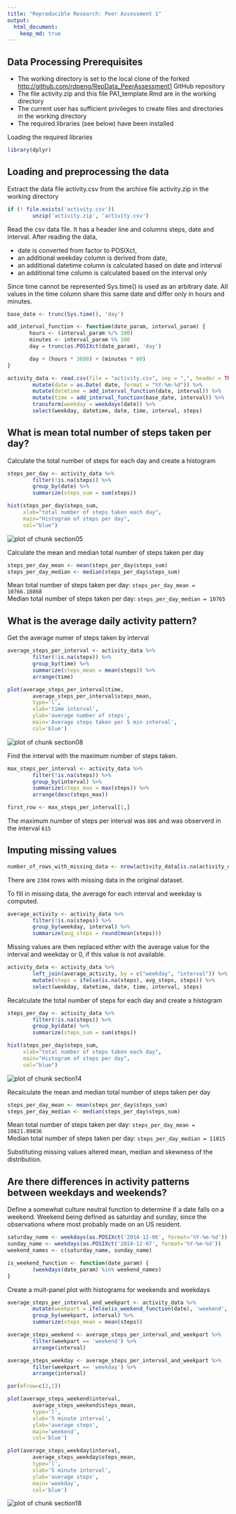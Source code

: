 ```yaml
---
title: "Reproducible Research: Peer Assessment 1"
output: 
  html_document:
    keep_md: true
---
```


## Data Processing Prerequisites

* The working directory is set to the local clone of the forked http://github.com/rdpeng/RepData_PeerAssessment1 GitHub repository 
* The file activity.zip and this file PA1_template.Rmd are in the working directory
* The current user has sufficient privileges to create files and directories in the working directory
* The required libraries (see below) have been installed

Loading the required libraries

```r
library(dplyr)
```

## Loading and preprocessing the data

Extract the data file activity.csv from the archive file activity.zip in the working directory

```r
if (! file.exists('activity.csv'))
        unzip('activity.zip', 'activity.csv')
```

Read the csv data file. It has a header line and columns steps, date and interval. After reading the data,  
* date is converted from factor to POSIXct,   
* an additional weekday column is derived from date,   
* an additional datetime column is calculated based on date and interval   
* an additional time column is calculated based on the interval only   

Since time cannot be represented Sys.time() is used as an arbitrary date. All values in the time column share this same date and differ only in hours and minutes.

```r
base_date <- trunc(Sys.time(), 'day')

add_interval_function <- function(date_param, interval_param) {
       hours <- (interval_param %/% 100)
       minutes <- interval_param %% 100
       day = trunc(as.POSIXct(date_param), 'day')

       day + (hours * 3600) + (minutes * 60)
}

activity_data <- read.csv(file = "activity.csv", sep = ",", header = TRUE) %>%
        mutate(date = as.Date( date, format = "%Y-%m-%d")) %>%
        mutate(datetime = add_interval_function(date, interval)) %>%
        mutate(time = add_interval_function(base_date, interval)) %>%
        transform(weekday = weekdays(date)) %>%
        select(weekday, datetime, date, time, interval, steps)
```



## What is mean total number of steps taken per day?

Calculate the total number of steps for each day and create a histogram

```r
steps_per_day <- activity_data %>%
        filter(!is.na(steps)) %>%
        group_by(date) %>%
        summarize(steps_sum = sum(steps))

hist(steps_per_day$steps_sum,
     xlab="total number of steps taken each day",
     main="Histogram of steps per day",
     col="blue")
```

![plot of chunk section05](figure/section05-1.png) 

Calculate the mean and median  total number of steps taken per day


```r
steps_per_day_mean <- mean(steps_per_day$steps_sum)
steps_per_day_median <- median(steps_per_day$steps_sum)
```

Mean total number of steps taken per day: `steps_per_day_mean = 10766.18868`  
Median total number of steps taken per day: `steps_per_day_median = 10765`



## What is the average daily activity pattern?

Get the average numer of steps taken by interval

```r
average_steps_per_interval <- activity_data %>%
        filter(!is.na(steps)) %>%
        group_by(time) %>%
        summarize(steps_mean = mean(steps)) %>%
        arrange(time)

plot(average_steps_per_interval$time, 
        average_steps_per_interval$steps_mean,
        type='l', 
        xlab='time interval', 
        ylab='average number of steps', 
        main='Average steps taken per 5 min interval',
        col='blue')
```

![plot of chunk section08](figure/section08-1.png) 

Find the interval with the maximum number of steps taken.

```r
max_steps_per_interval <- activity_data %>%
        filter(!is.na(steps)) %>%
        group_by(interval) %>%
        summarize(steps_max = max(steps)) %>%
        arrange(desc(steps_max))

first_row <- max_steps_per_interval[1,]
```

The maximum number of steps per interval was `806` and was observerd in the interval `615`



## Imputing missing values


```r
number_of_rows_with_missing_data <- nrow(activity_data[is.na(activity_data$steps),])
```
There are `2304` rows with missing data in the 
original dataset.

To fill in missing data, the average for each interval and weekday is computed. 


```r
average_activity <- activity_data %>%
        filter(!is.na(steps)) %>%
        group_by(weekday, interval) %>%
        summarize(avg_steps = round(mean(steps)))
```

Missing values are then replaced either with the average value for the 
interval and weekday or 0, if this value is not available.


```r
activity_data <- activity_data %>% 
        left_join(average_activity, by = c("weekday", "interval")) %>%
        mutate(steps = ifelse(is.na(steps), avg_steps, steps)) %>%               
        select(weekday, datetime, date, time, interval, steps)
```

Recalculate the total number of steps for each day and create a histogram

```r
steps_per_day <- activity_data %>%
        filter(!is.na(steps)) %>%
        group_by(date) %>%
        summarize(steps_sum = sum(steps))

hist(steps_per_day$steps_sum,
     xlab="total number of steps taken each day",
     main="Histogram of steps per day",
     col="blue")
```

![plot of chunk section14](figure/section14-1.png) 

Recalculate the mean and median  total number of steps taken per day

```r
steps_per_day_mean <- mean(steps_per_day$steps_sum)
steps_per_day_median <- median(steps_per_day$steps_sum)
```

Mean total number of steps taken per day: `steps_per_day_mean = 10821.09836`  
Median total number of steps taken per day: `steps_per_day_median = 11015`

Substituting missing values altered mean, median and skewness of the distribution.




## Are there differences in activity patterns between weekdays and weekends?

Define a somewhat culture neutral function to determine if a date falls on a 
weekend. Weekend being defined as saturday and sunday, since the observations
where most probably made on an US resident.

```r
saturday_name <- weekdays(as.POSIXct('2014-12-06', format='%Y-%m-%d'))
sunday_name <- weekdays(as.POSIXct('2014-12-07', format='%Y-%m-%d')) 
weekend_names <- c(saturday_name, sunday_name)

is_weekend_function <- function(date_param) {
        (weekdays(date_param) %in% weekend_names)
}
```

Create a mult-panel plot with histograms for weekends and weekdays 


```r
average_steps_per_interval_and_weekpart <- activity_data %>% 
        mutate(weekpart = ifelse(is_weekend_function(date), 'weekend', 'weekday')) %>%               
        group_by(weekpart, interval) %>%
        summarize(steps_mean = mean(steps))

average_steps_weekend <- average_steps_per_interval_and_weekpart %>%
        filter(weekpart == 'weekend') %>%
        arrange(interval)

average_steps_weekday <- average_steps_per_interval_and_weekpart %>%
        filter(weekpart == 'weekday') %>%
        arrange(interval)

par(mfrow=c(2,1)) 

plot(average_steps_weekend$interval, 
        average_steps_weekend$steps_mean,
        type='l', 
        xlab='5 minute interval', 
        ylab='average steps', 
        main='weekend',
        col='blue')

plot(average_steps_weekday$interval, 
        average_steps_weekday$steps_mean,
        type='l', 
        xlab='5 minute interval', 
        ylab='average steps', 
        main='weekday',
        col='blue')
```

![plot of chunk section18](figure/section18-1.png) 




